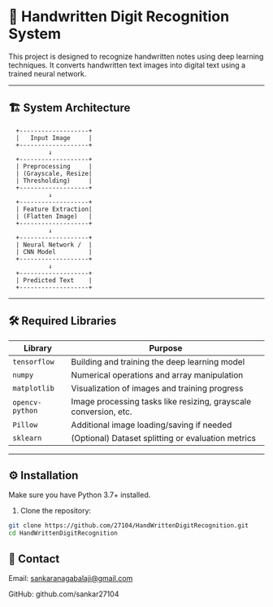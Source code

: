 # 📝 Handwritten Digit Recognition System

This project is designed to recognize handwritten notes using deep learning techniques. It converts handwritten text images into digital text using a trained neural network.

---

## 🏗️ System Architecture

      +-------------------+
      |   Input Image     |
      +-------------------+
               ↓
      +-------------------+
      | Preprocessing     |
      | (Grayscale, Resize|
      | Thresholding)     |
      +-------------------+
               ↓
      +-------------------+
      | Feature Extraction|
      | (Flatten Image)   |
      +-------------------+
               ↓
      +-------------------+
      | Neural Network /  |
      | CNN Model         |
      +-------------------+
               ↓
      +-------------------+
      | Predicted Text    |
      +-------------------+

---

## 🛠️ Required Libraries

| Library      | Purpose                                                                 |
|--------------|-------------------------------------------------------------------------|
| `tensorflow` | Building and training the deep learning model                           |
| `numpy`      | Numerical operations and array manipulation                             |
| `matplotlib` | Visualization of images and training progress                           |
| `opencv-python` | Image processing tasks like resizing, grayscale conversion, etc.    |
| `Pillow`     | Additional image loading/saving if needed                               |
| `sklearn`    | (Optional) Dataset splitting or evaluation metrics                      |

---

## ⚙️ Installation

Make sure you have Python 3.7+ installed.

1. Clone the repository:

```bash
git clone https://github.com/27104/HandWrittenDigitRecognition.git
cd HandWrittenDigitRecognition
```
## 📧 Contact

Email: sankaranagabalaji@gmail.com

GitHub: github.com/sankar27104
